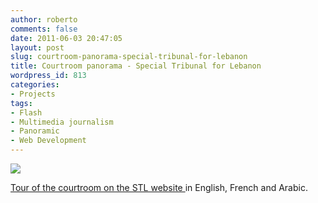 ```yaml
---
author: roberto
comments: false
date: 2011-06-03 20:47:05
layout: post
slug: courtroom-panorama-special-tribunal-for-lebanon
title: Courtroom panorama - Special Tribunal for Lebanon
wordpress_id: 813
categories:
- Projects
tags:
- Flash
- Multimedia journalism
- Panoramic
- Web Development
---
```


[![](http://www.robertocarroll.com/wp-content/uploads/2012/06/stl-panorama-940.jpg)](http://www.robertocarroll.com/2011/06/03/courtroom-panorama-special-tribunal-for-lebanon/stl-panorama-940/)

[Tour of the courtroom on the STL website ](http://www.stl-tsl.org/en/about-the-stl/visiting-the-stl/the-courtroom)in English, French and Arabic.
